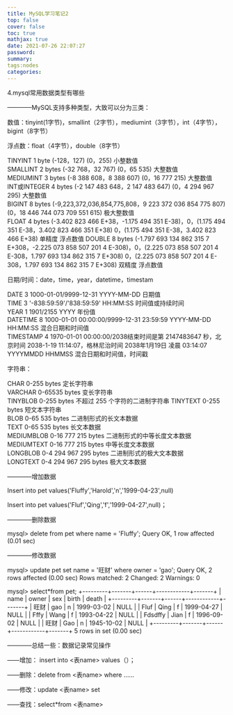 ```yaml
---
title: MySQL学习笔记2
top: false
cover: false
toc: true
mathjax: true
date: 2021-07-26 22:07:27
password:
summary:
tags:nodes
categories:
---
```

4.mysql常用数据类型有哪些

————MySQL支持多种类型，大致可以分为三类：

数值：tinyint(1字节)，smallint（2字节），mediumint（3字节），int（4字节），bigint（8字节）

浮点数：float（4字节），double（8字节）

  TINYINT    	1 byte 	(-128，127)                              	(0，255)                                 	小整数值    
  SMALLINT   	2 bytes	(-32 768，32 767)                        	(0，65 535)                              	大整数值    
  MEDIUMINT  	3 bytes	(-8 388 608，8 388 607)                  	(0，16 777 215)                          	大整数值    
  INT或INTEGER	4 bytes	(-2 147 483 648，2 147 483 647)          	(0，4 294 967 295)                       	大整数值    
  BIGINT     	8 bytes	(-9,223,372,036,854,775,808，9 223 372 036 854 775 807)	(0，18 446 744 073 709 551 615)          	极大整数值   
  FLOAT      	4 bytes	(-3.402 823 466 E+38，-1.175 494 351 E-38)，0，(1.175 494 351 E-38，3.402 823 466 351 E+38)	0，(1.175 494 351 E-38，3.402 823 466 E+38)	单精度 浮点数值
  DOUBLE     	8 bytes	(-1.797 693 134 862 315 7 E+308，-2.225 073 858 507 201 4 E-308)，0，(2.225 073 858 507 201 4 E-308，1.797 693 134 862 315 7 E+308)	0，(2.225 073 858 507 201 4 E-308，1.797 693 134 862 315 7 E+308)	双精度 浮点数值
             	       	                                        	                                        	        

日期/时间：date，time，year，datetime，timestam

  DATE     	3   	1000-01-01/9999-12-31                   	YYYY-MM-DD         	    日期值     
  TIME     	3   	'-838:59:59'/'838:59:59'                	HH:MM:SS           	  时间值或持续时间  
  YEAR     	1   	1901/2155                               	YYYY               	    年份值     
  DATETIME 	8   	1000-01-01 00:00:00/9999-12-31 23:59:59 	YYYY-MM-DD HH:MM:SS	  混合日期和时间值  
  TIMESTAMP	4   	1970-01-01 00:00:00/2038结束时间是第 2147483647 秒，北京时间 2038-1-19 11:14:07，格林尼治时间 2038年1月19日 凌晨 03:14:07	YYYYMMDD HHMMSS    	混合日期和时间值，时间戳

字符串：

  CHAR      	0-255 bytes          	定长字符串             
  VARCHAR   	0-65535 bytes        	变长字符串             
  TINYBLOB  	0-255 bytes          	不超过 255 个字符的二进制字符串
  TINYTEXT  	0-255 bytes          	短文本字符串            
  BLOB      	0-65 535 bytes       	二进制形式的长文本数据       
  TEXT      	0-65 535 bytes       	长文本数据             
  MEDIUMBLOB	0-16 777 215 bytes   	二进制形式的中等长度文本数据    
  MEDIUMTEXT	0-16 777 215 bytes   	中等长度文本数据          
  LONGBLOB  	0-4 294 967 295 bytes	二进制形式的极大文本数据      
  LONGTEXT  	0-4 294 967 295 bytes	极大文本数据            

————增加数据

Insert into pet values('Fluffy','Harold','n','1999-04-23',null)

Insert into pet values('Fluf','Qing','f','1999-04-27',null)；

————删除数据

mysql> delete from pet where name = 'Fluffy';
Query OK, 1 row affected (0.01 sec)

————修改数据

mysql> update pet set name = '旺财' where owner = 'gao';
Query OK, 2 rows affected (0.00 sec)
Rows matched: 2  Changed: 2  Warnings: 0

mysql> select*from pet;
+---------+-------+------+------------+-------+
| name    | owner | sex  | birth      | death |
+---------+-------+------+------------+-------+
| 旺财    | gao   | n    | 1999-03-02 | NULL  |
| Fluf      | Qing    | f    | 1999-04-27 | NULL  |
| Fffy      | Wang  | f    | 1993-04-22 | NULL  |
| Fdsdffy | Jian  | f    | 1996-09-02 | NULL  |
| 旺财     | Gao   | n    | 1945-10-02 | NULL  |
+---------+-------+------+------------+-------+
5 rows in set (0.00 sec)

————总结一些：数据记录常见操作

——增加： insert into <表name>  values（）；

——删除：delete from <表name> where ……

——修改：update <表name> set 

——查找：select*from <表name>

